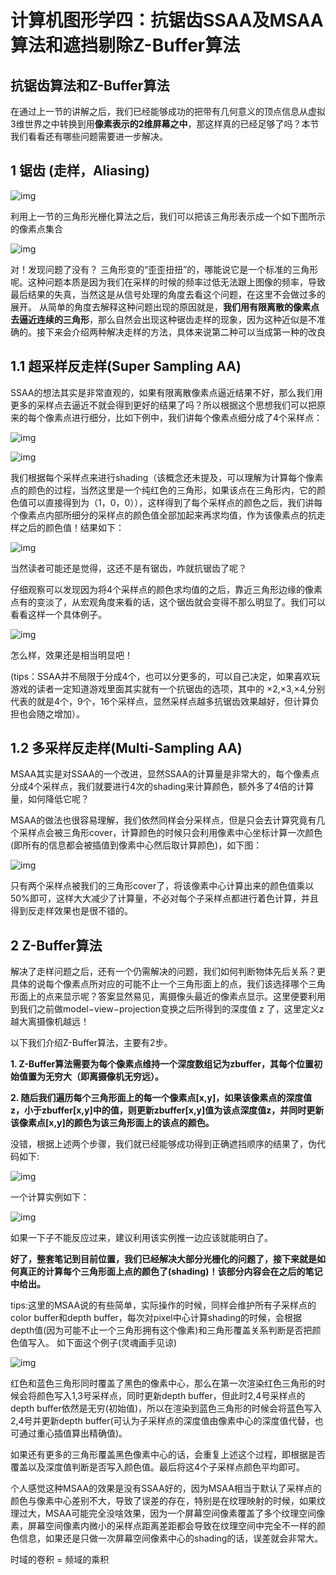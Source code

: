 # 计算机图形学四：抗锯齿SSAA及MSAA算法和遮挡剔除Z-Buffer算法

## **抗锯齿算法和Z-Buffer算法**

在通过上一节的讲解之后，我们已经能够成功的把带有几何意义的顶点信息从虚拟3维世界之中转换到用**像素表示的2维屏幕之中**，那这样真的已经足够了吗？本节我们看看还有哪些问题需要进一步解决。

## **1 锯齿 (走样，Aliasing)**

![img](./img/4-1.png)

利用上一节的三角形光栅化算法之后，我们可以把该三角形表示成一个如下图所示的像素点集合

![img](./img/4-2.png)

对！发现问题了没有？ 三角形变的“歪歪扭扭”的，哪能说它是一个标准的三角形呢。这种问题本质是因为我们在采样的时候的频率过低无法跟上图像的频率，导致最后结果的失真，当然这是从信号处理的角度去看这个问题，在这里不会做过多的展开。 从简单的角度去解释这种问题出现的原因就是，**我们用有限离散的像素点去逼近连续的三角形**，那么自然会出现这种锯齿走样的现象，因为这种近似是不准确的。接下来会介绍两种解决走样的方法，具体来说第二种可以当成第一种的改良

## **1.1 超采样反走样(Super Sampling AA)**

SSAA的想法其实是非常直观的，如果有限离散像素点逼近结果不好，那么我们用更多的采样点去逼近不就会得到更好的结果了吗？所以根据这个思想我们可以把原来的每个像素点进行细分，比如下例中，我们讲每个像素点细分成了4个采样点：

![img](./img/4-3.png)

![img](./img/4-4.png)

我们根据每个采样点来进行shading（该概念还未提及，可以理解为计算每个像素点的颜色的过程，当然这里是一个纯红色的三角形，如果该点在三角形内，它的颜色值可以直接得到为（1，0，0）），这样得到了每个采样点的颜色之后，我们讲每个像素点内部所细分的采样点的颜色值全部加起来再求均值，作为该像素点的抗走样之后的颜色值！结果如下：

![img](./img/4-5.png)



当然读者可能还是觉得，这还不是有锯齿，咋就抗锯齿了呢？

仔细观察可以发现因为将4个采样点的颜色求均值的之后，靠近三角形边缘的像素点有的变淡了，从宏观角度来看的话，这个锯齿就会变得不那么明显了。我们可以看看这样一个具体例子。

![img](./img/4-6.png)

怎么样，效果还是相当明显吧！

(tips：SSAA并不局限于分成4个，也可以分更多的，可以自己决定，如果喜欢玩游戏的读者一定知道游戏里面其实就有一个抗锯齿的选项，其中的 ×2,×3,×4,分别代表的就是4个，9个，16个采样点，显然采样点越多抗锯齿效果越好，但计算负担也会随之增加）。

## **1.2 多采样反走样(Multi-Sampling AA)**

MSAA其实是对SSAA的一个改进，显然SSAA的计算量是非常大的，每个像素点分成4个采样点，我们就要进行4次的shading来计算颜色，额外多了4倍的计算量，如何降低它呢？

MSAA的做法也很容易理解，我们依然同样会分采样点，但是只会去计算究竟有几个采样点会被三角形cover，计算颜色的时候只会利用像素中心坐标计算一次颜色(即所有的信息都会被插值到像素中心然后取计算颜色)，如下图：



![img](./img/4-7.png)

只有两个采样点被我们的三角形cover了，将该像素中心计算出来的颜色值乘以50%即可，这样大大减少了计算量，不必对每个子采样点都进行着色计算，并且得到反走样效果也是很不错的。

## **2 Z-Buffer算法**

解决了走样问题之后，还有一个仍需解决的问题，我们如何判断物体先后关系？更具体的说每个像素点所对应的可能不止一个三角形面上的点，我们该选择哪个三角形面上的点来显示呢？答案显然易见，离摄像头最近的像素点显示。这里便要利用到我们之前做model−view−projection变换之后所得到的深度值 z 了，这里定义z越大离摄像机越远！

以下我们介绍Z-Buffer算法，主要有2步。

**1. Z-Buffer算法需要为每个像素点维持一个深度数组记为zbuffer，其每个位置初始值置为无穷大（即离摄像机无穷远）。**

**2. 随后我们遍历每个三角形面上的每一个像素点[x,y]，如果该像素点的深度值z，小于zbuffer[x,y]中的值，则更新zbuffer[x,y]值为该点深度值z，并同时更新该像素点[x,y]的颜色为该三角形面上的该点的颜色。**

没错，根据上述两个步骤，我们就已经能够成功得到正确遮挡顺序的结果了，伪代码如下:

![img](./img/4-8.png)



一个计算实例如下：

![img](./img/4-9.png)

如果一下子不能反应过来，建议利用该实例推一边应该就能明白了。

**好了，整套笔记到目前位置，我们已经解决大部分光栅化的问题了，接下来就是如何真正的计算每个三角形面上点的颜色了(shading)！该部分内容会在之后的笔记中给出。**

tips:这里的MSAA说的有些简单，实际操作的时候，同样会维护所有子采样点的color buffer和depth buffer，每次对pixel中心计算shading的时候，会根据depth值(因为可能不止一个三角形拥有这个像素)和三角形覆盖关系判断是否把颜色值写入。 如下面这个例子(灵魂画手见谅)

![img](./img/4-10.png)



红色和蓝色三角形同时覆盖了黑色的像素中心，那么在第一次渲染红色三角形的时候会将颜色写入1,3号采样点，同时更新depth buffer，但此时2,4号采样点的depth buffer依然是无穷(初始值)，所以在渲染到蓝色三角形的时候会将蓝色写入2,4号并更新depth buffer(可认为子采样点的深度值由像素中心的深度值代替，也可通过重心插值算出精确值)。

如果还有更多的三角形覆盖黑色像素中心的话，会重复上述这个过程，即根据是否覆盖以及深度值判断是否写入颜色值。最后将这4个子采样点颜色平均即可。

个人感觉这种MSAA的效果是没有SSAA好的，因为MSAA相当于默认了采样点的颜色与像素中心差别不大，导致了误差的存在，特别是在纹理映射的时候，如果纹理过大，MSAA可能完全没啥效果，因为一个屏幕空间像素覆盖了多个纹理空间像素，屏幕空间像素内微小的采样点距离差距都会导致在纹理空间中完全不一样的颜色信息，如果还是只做一次屏幕空间像素中心的shading的话，误差就会非常大。



时域的卷积 = 频域的乘积